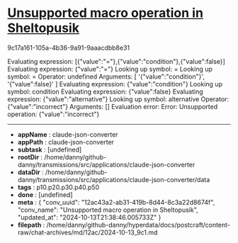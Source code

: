 # [Unsupported macro operation in Sheltopusik](https://claude.ai/chat/12ac43a2-ab31-419b-8d44-8c3a22d8674f)

9c17a161-105a-4b36-9a91-9aaacdbb8e31

Evaluating expression: [{"value":"="},{"value":"condition"},{"value":false}]
Evaluating expression: {"value":"="}
Looking up symbol: =
Looking up symbol: =
Operator: undefined
Arguments: [ '{"value":"condition"}', '{"value":false}' ]
Evaluating expression: {"value":"condition"}
Looking up symbol: condition
Evaluating expression: {"value":false}
Evaluating expression: {"value":"alternative"}
Looking up symbol: alternative
Operator: {"value":"incorrect"}
Arguments: []
Evaluation error: Error: Unsupported operation: {"value":"incorrect"}

---

* **appName** : claude-json-converter
* **appPath** : claude-json-converter
* **subtask** : [undefined]
* **rootDir** : /home/danny/github-danny/transmissions/src/applications/claude-json-converter
* **dataDir** : /home/danny/github-danny/transmissions/src/applications/claude-json-converter/data
* **tags** : p10.p20.p30.p40.p50
* **done** : [undefined]
* **meta** : {
  "conv_uuid": "12ac43a2-ab31-419b-8d44-8c3a22d8674f",
  "conv_name": "Unsupported macro operation in Sheltopusik",
  "updated_at": "2024-10-13T21:38:46.005733Z"
}
* **filepath** : /home/danny/github-danny/hyperdata/docs/postcraft/content-raw/chat-archives/md/12ac/2024-10-13_9c1.md